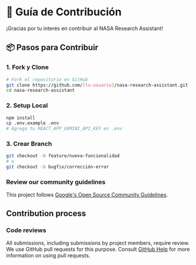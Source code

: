 # 🤝 Guía de Contribución

¡Gracias por tu interés en contribuir al NASA Research Assistant!

## 📦 Pasos para Contribuir

### 1. Fork y Clone

```bash
# Fork el repositorio en GitHub
git clone https://github.com/[tu-usuario]/nasa-research-assistant.git
cd nasa-research-assistant
```

### 2. Setup Local

```bash
npm install
cp .env.example .env
# Agrega tu REACT_APP_GEMINI_API_KEY en .env
```

### 3. Crear Branch

```bash
git checkout -b feature/nueva-funcionalidad
# o
git checkout -b bugfix/corrección-error
```

### Review our community guidelines

This project follows
[Google's Open Source Community Guidelines](https://opensource.google/conduct/).

## Contribution process

### Code reviews

All submissions, including submissions by project members, require review. We
use GitHub pull requests for this purpose. Consult
[GitHub Help](https://help.github.com/articles/about-pull-requests/) for more
information on using pull requests.
